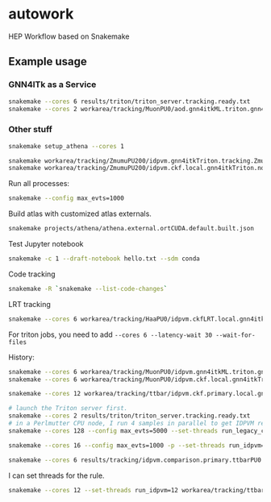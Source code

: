 # autowork
HEP Workflow based on Snakemake

## Example usage

### GNN4ITk as a Service
```bash
snakemake --cores 6 results/triton/triton_server.tracking.ready.txt
snakemake --cores 2 workarea/tracking/MuonPU0/aod.gnn4itkML.triton.gnn4itkTriton.tracking.MuonPU0.root --dry-run --config max_evts=10
```

### Other stuff

```bash
snakemake setup_athena --cores 1
```

```bash
snakemake workarea/tracking/ZmumuPU200/idpvm.gnn4itkTriton.tracking.ZmumuPU200.root --config max_evts=100
snakemake workarea/tracking/ZmumuPU200/idpvm.ckf.local.gnn4itkTriton.none.ZmumuPU200.root --config max_evts=100
```

Run all processes:
```bash
snakemake --config max_evts=1000
```

Build atlas with customized atlas externals.
```bash
snakemake projects/athena/athena.external.ortCUDA.default.built.json
```

Test Jupyter notebook
```bash
snakemake -c 1 --draft-notebook hello.txt --sdm conda
```

Code tracking
```bash
snakemake -R `snakemake --list-code-changes`
```

LRT tracking
```bash
snakemake --cores 6 workarea/tracking/HaaPU0/idpvm.ckfLRT.local.gnn4itkTriton.none.HaaPU0.root --config max_evts=-1
```

For triton jobs, you need to add `--cores 6 --latency-wait 30 --wait-for-files`


History:
```bash
snakemake --cores 6 workarea/tracking/MuonPU0/idpvm.gnn4itkML.triton.gnn4itkTriton.tracking.MuonPU0.root --config max_evts=-1
snakemake --cores 6 workarea/tracking/MuonPU0/idpvm.ckf.local.gnn4itkTriton.none.MuonPU0.root --config max_evts=-1

snakemake --cores 12 workarea/tracking/ttbar/idpvm.ckf.primary.local.gnn4itkTriton.none.ttbar.root -p

# launch the Triton server first.
snakemake --cores 2 results/triton/triton_server.tracking.ready.txt
# in a Perlmutter CPU node, I run 4 samples in parallel to get IDPVM results.
snakemake --cores 128 --config max_evts=5000 --set-threads run_legacy_ckf=16 run_idpvm=16 run_gnn4itk_triton=1 --rerun-triggers mtime --sdm conda --dry-run

snakemake --cores 16 --config max_evts=1000 -p --set-threads run_idpvm=4 run_gnn4itk_triton=1

snakemake --cores 6 results/tracking/idpvm.comparison.primary.ttbarPU0.txt -p --rerun-triggers mtime --sdm conda --force
```
I can set threads for the rule.
```bash
snakemake --cores 12 --set-threads run_idpvm=12 workarea/tracking/ttbar/idpvm.ckf.primary.local.gnn4itkTriton.none.ttbar.root -p
```
